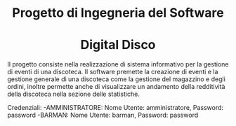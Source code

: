 

<h1 align="center"> Progetto di Ingegneria del Software </h1>

<h1 align="center"> Digital Disco </h1>

Il progetto consiste nella realizzazione di sistema informativo per la gestione di eventi di una discoteca.
Il software premette la creazione di eventi e la gestione generale di una discoteca come la gestione del
magazzino e degli ordini, inoltre permette anche di visualizzare un andamento della redditività della 
discoteca nella sezione delle statistiche.

Credenziali: 
-AMMINISTRATORE: Nome Utente: amministratore, Password: password
-BARMAN: Nome Utente: barman, Password: password